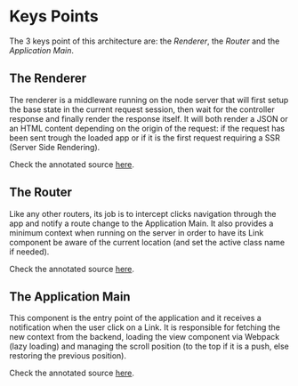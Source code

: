 # Keys Points

The 3 keys point of this architecture are: the _Renderer_, the _Router_ and the _Application Main_.

## The Renderer
The renderer is a middleware running on the node server that will first setup the base state in the current request session, then wait for the controller response and finally render the response itself.
It will both render a JSON or an HTML content depending on the origin of the request: if the request has been sent trough the loaded app or if it is the first request requiring a SSR (Server Side Rendering).

Check the annotated source [here](/annotated/src/server/middlewares/renderer/render.js.html).

## The Router
Like any other routers, its job is to intercept clicks navigation through the app and notify a route change to the Application Main.
It also provides a minimum context when running on the server in order to have its Link component be aware of the current location (and set the active class name if needed).

Check the annotated source [here](/annotated/src/client/router/Router.jsx.html).

## The Application Main
This component is the entry point of the application and it receives a notification when the user click on a Link. It is responsible for fetching the new context from the backend, loading the view component via Webpack (lazy loading) and managing the scroll position (to the top if it is a push, else restoring the previous position).

Check the annotated source [here](/annotated/src/client/AppMain.jsx.html).